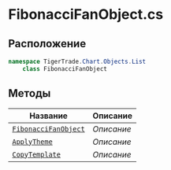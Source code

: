 
# FibonacciFanObject.cs
## Расположение
```csharp
namespace TigerTrade.Chart.Objects.List  
    class FibonacciFanObject
```

## Методы
| Название | Описание |
| --- | --- |
| [`FibonacciFanObject`](./metody/FibonacciFanObject.md) | *Описание* |
| [`ApplyTheme`](./metody/ApplyTheme.md) | *Описание* |
| [`CopyTemplate`](./metody/CopyTemplate.md) | *Описание* |
